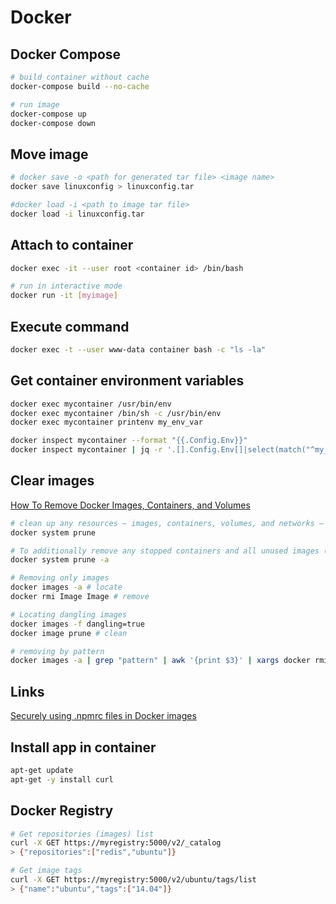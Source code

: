 # Docker

## Docker Compose

```bash
# build container without cache
docker-compose build --no-cache

# run image
docker-compose up
docker-compose down
```

## Move image

```bash
# docker save -o <path for generated tar file> <image name>
docker save linuxconfig > linuxconfig.tar

#docker load -i <path to image tar file>
docker load -i linuxconfig.tar
```

## Attach to container

```bash
docker exec -it --user root <container id> /bin/bash

# run in interactive mode
docker run -it [myimage]
```

## Execute command

```bash
docker exec -t --user www-data container bash -c "ls -la"
```

## Get container environment variables

```bash
docker exec mycontainer /usr/bin/env
docker exec mycontainer /bin/sh -c /usr/bin/env
docker exec mycontainer printenv my_env_var

docker inspect mycontainer --format "{{.Config.Env}}"
docker inspect mycontainer | jq -r '.[].Config.Env[]|select(match("^my_env_var"))|.[index("=")+1:]'
```

## Clear images

[How To Remove Docker Images, Containers, and Volumes](https://www.digitalocean.com/community/tutorials/how-to-remove-docker-images-containers-and-volumes)

```bash
# clean up any resources — images, containers, volumes, and networks — that are dangling (not associated with a container)
docker system prune

# To additionally remove any stopped containers and all unused images (not just dangling images), add the -a flag to the command:
docker system prune -a

# Removing only images
docker images -a # locate
docker rmi Image Image # remove

# Locating dangling images
docker images -f dangling=true
docker image prune # clean

# removing by pattern
docker images -a | grep "pattern" | awk '{print $3}' | xargs docker rmi
```

## Links

[Securely using .npmrc files in Docker images](https://www.alexandraulsh.com/2018/06/25/docker-npmrc-security/)

## Install app in container

```bash
apt-get update
apt-get -y install curl
```

## Docker Registry

```bash
# Get repositories (images) list
curl -X GET https://myregistry:5000/v2/_catalog
> {"repositories":["redis","ubuntu"]}

# Get image tags
curl -X GET https://myregistry:5000/v2/ubuntu/tags/list
> {"name":"ubuntu","tags":["14.04"]}
```
